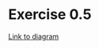 # Exercise 0.5

[Link to diagram](https://www.websequencediagrams.com/cgi-bin/cdraw?lz=YnJvd3Nlci0-c2VydmVyOiBIVFRQIFBPU1QgaHR0cHM6Ly9zdHVkaWVzLmNzLmhlbHNpbmtpLmZpL2V4YW1wbGVhcHAvbmV3X25vdGUKAD8GLS0-AFAHOiBVUkwgcmVkaXJlY3QKAFcWR0UAPy1vdGVzAFYTSFRNTC1jb2RlACFFbWFpbi5jcwBVFAASCQAfSWoAThlqcwoKbm90ZSBvdmVyIACCTQgAgkAIIGV4ZWN1dGVzIGpzAIF2BSB0aGF0IHJlcXVlc3RzCnVwZGF0ZWQgSlNPTiBkYXRhIGZyb20gAINkBiAKZW5kIACDMQUAglNFZGF0YS5qc29uAINyE1t7IGNvbnRlbnQ6ICJIVE1MIGlzIGVhc3kiLCBkYXRlOiAiMjAxOS0wNS0yMyIgfSwgLi4uXQCBVSZ0aGUgZXZlbnQgaGFuZGxlcgoAgX4HbmRlcnMgAIF8CACEMgUgdG8gZGlzcGxheQCBdQk&s=default)